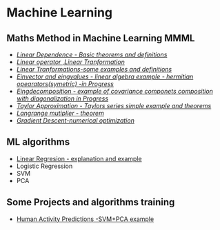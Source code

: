 # Machine Learning 
 

## Maths Method in Machine Learning  MMML

* *[Linear Dependence - Basic theorems and definitions](https://nbviewer.jupyter.org/github/Daodavid93/Machine-Learning/blob/master/math/Lear%20dependecy.Deffs%20and%20Theorems.ipynb)* 
* *[Linear operator ,Linear Tranformation](https://nbviewer.jupyter.org/github/Daodavid93/Machine-Learning/blob/master/math/Linear%20operator%20and%20linear%20tranformations.ipynb)*
* *[Linear Tranformations-some examples and definitions](https://nbviewer.jupyter.org/github/Daodavid93/Machine-Learning/blob/master/math/Linear%20Transformation.ipynb)*
 * *[Einvector and eingvalues - linear algebra example - hermitian opearators(symetric) -in Progress ](https://nbviewer.jupyter.org/github/Daodavid93/Machine-Learning/blob/master/math/Eigenvalues%20and%20Eigenvectors.ipynb)*
 * *[Eingdecomposition - example of covariance componets composition with diagonalization in Progress](https://nbviewer.jupyter.org/github/Daodavid93/Machine-Learning/blob/master/math/Eigendecomposition%20of%20a%20covariance%20matrix.ipynb)* 
 * *[Taylor Approximation - Taylors series simple example and theorems](https://nbviewer.jupyter.org/github/Daodavid93/Machine-Learning/blob/master/math/Tailor%20approximation.ipynb)*
 * *[Langrange mutiplier - theorem](https://nbviewer.jupyter.org/github/Daodavid93/Machine-Learning/blob/master/math/Langrange%20mutipliers.ipynb)* 
 * *[Gradient Descent-numerical optimization](https://nbviewer.jupyter.org/github/Daodavid93/Machine-Learning/blob/master/math/gradient%20descent.ipynb)*
 
 

## ML algorithms
 * [Linear Regresion - explanation and example](https://nbviewer.jupyter.org/github/Daodavid93/Machine-Learning/blob/master/Regresion%20Model/LinearRegression.ipynb)
 * Logistic Regression
 * SVM
 * PCA
 
 

 ## Some Projects and algorithms training
 * [Human Activity Predictions -SVM+PCA example](https://nbviewer.jupyter.org/github/Daodavid93/Machine-Learning/blob/master/projects/Human-Activity-Project.ipynb)
 

       
        
